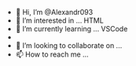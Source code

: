 - 👋 Hi, I’m @Alexandr093
- 👀 I’m interested in ...         HTML
- 🌱 I’m currently learning ... VSCode
-
- 💞️ I’m looking to collaborate on ...
- 📫 How to reach me ...

<!---
Alexandr093/Alexandr093 is a ✨ special ✨ repository because its `README.md` (this file) appears on your GitHub profile.
You can click the Preview link to take a look at your changes.
--->
